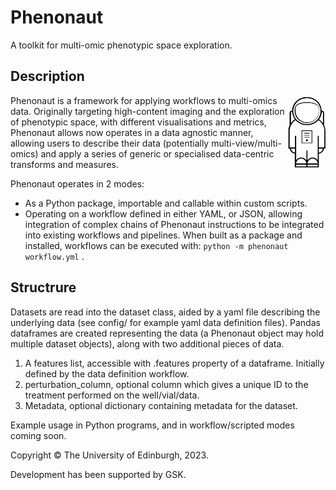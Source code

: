 # Phenonaut

A toolkit for multi-omic phenotypic space exploration. 


## Description
<img style="float: right;" src="phenonaut.png">

Phenonaut is a framework for applying workflows to multi-omics data. Originally targeting high-content imaging and the exploration of phenotypic space, with different visualisations and metrics, Phenonaut allows now operates in a data agnostic manner, allowing users to describe their data (potentially multi-view/multi-omics) and apply a series of generic or specialised data-centric transforms and measures.  

Phenonaut operates in 2 modes:

- As a Python package, importable and callable within custom scripts.
- Operating on a workflow defined in either YAML, or JSON, allowing integration of complex chains of Phenonaut instructions to be integrated into existing workflows and pipelines. When built as a package and installed, workflows can be executed with:
```python -m phenonaut workflow.yml``` .


## Structrure
Datasets are read into the dataset class, aided by a yaml file describing the underlying data (see config/ for example yaml data definition files). Pandas dataframes are created representing the data (a Phenonaut object may hold multiple dataset objects), along with two additional pieces of data. 
1) A features list, accessible with .features property of a dataframe. Initially defined by the data definition workflow.
2) perturbation_column, optional column which gives a unique ID to the treatment performed on the well/vial/data.
3) Metadata, optional dictionary containing metadata for the dataset.

Example usage in Python programs, and in workflow/scripted modes coming soon.


Copyright © The University of Edinburgh, 2023.

Development has been supported by GSK.
